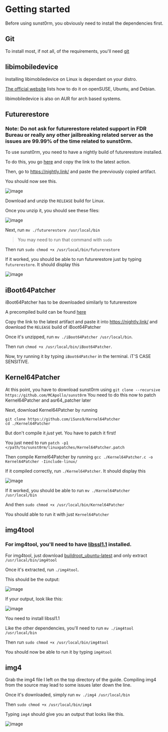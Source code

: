 # Getting started

Before using sunst0rm, you obviously need to install the dependencies first.

## Git
To install most, if not all, of the requirements, you'll need [git](https://git-scm.com/download/linux)

## libimobiledevice
Installing libimobiledevice on Linux is dependant on your distro. 

[The official website](libimobiledevice.org) lists how to do it on openSUSE, Ubuntu, and Debian. 

libimobiledevice is also on AUR for arch based systems.

## Futurerestore

### Note: Do not ask for futurerestore related support in FDR Bureau or really any other jailbreaking related server as the issues are 99.99% of the time related to sunst0rm.

To use sunst0rm, you need to have a nightly build of futurerestore installed.

To do this, you go [here](https://github.com/futurerestore/futurerestore/actions) and copy the link to the latest action.

Then, go to https://nightly.link/ and paste the prevviously copied artifact.

You should now see this.

![image](https://user-images.githubusercontent.com/45905959/198892424-22035da2-35c5-40bb-88ab-2681f95bd8ac.png)

Download and unzip the `RELEASE` build for Linux. 

Once you unzip it, you should see these files:

![image](https://user-images.githubusercontent.com/45905959/198892732-26af33cf-d34b-4227-aef4-e91870062eb5.png)

Next, run `mv ./futurerestore /usr/local/bin` 

>You may need to run that command with `sudo`

Then run `sudo chmod +x /usr/local/bin/futurerestore`

If it worked, you should be able to run futurerestore just by typing `futurerestore`. It should display this

![image](https://user-images.githubusercontent.com/45905959/198892940-baf9a217-1c89-4723-b03d-23f7a30d18a7.png)

## iBoot64Patcher

iBoot64Patcher has to be downloaded similarly to futurerestore

A precompiled build can be found [here](https://github.com/Cryptiiiic/iBoot64Patcher/actions)

Copy the link to the latest artifact and paste it into https://nightly.link/ and download the `RELEASE` build of iBoot64Patcher

Once it's unzipped, run `mv ./iBoot64Patcher /usr/local/bin`.

Then run `chmod +x /usr/local/bin/iBoot64Patcher`.

Now, try running it by typing `iBoot64Patcher` in the terminal. iT'S CASE SENSITIVE.

## Kernel64Patcher
At this point, you have to download sunst0rm using `git clone --recursive https://github.com/MCApollo/sunst0rm` You need to do this now to patch Kernel64Patcher and asr64_patcher later

Next, download Kernel64Patcher by running 
```
git clone https://github.com/iSuns9/Kernel64Patcher
cd ./Kernel64Patcher
```

But don't compile it *just* yet. You have to patch it first! 

You just need to run `patch -p1 </path/to/sunst0rm/linuxpatches/Kernel64Patcher.patch`

Then compile Kernel64Patcher by running `gcc ./Kernel64Patcher.c -o Kernel64Patcher -Iinclude-linux/`

If it compiled correctly, run `./Kernel64Patcher`. It should display this 

![image](https://user-images.githubusercontent.com/45905959/198894457-70f9ab7b-c990-4f25-894e-a57a34ca9d29.png)

If it worked, you should be able to run `mv ./Kernel64Patcher /usr/local/bin`

And then `sudo chmod +x /usr/local/bin/Kernel64Patcher`

You should able to run it with just `Kernel64Patcher`

## img4tool 
### For img4tool, you'll need to have [libssl1.1](https://packages.ubuntu.com/focal/amd64/libssl1.1/download) installed.

For img4tool, just download [buildroot_ubuntu-latest](https://github.com/tihmstar/img4tool/releases/tag/197) and only extract `/usr/local/bin/img4tool`

Once it's extracted, run `./img4tool`. 

This should be the output:

![image](https://user-images.githubusercontent.com/45905959/198895446-74140d56-22ae-4154-90a3-07cfbabf5e73.png)

If your output, look like this: 

![image](https://user-images.githubusercontent.com/45905959/198895471-408dafa5-32ae-4ed9-b76f-f319361132cc.png)

You need to install libssl1.1

Like the other dependencies, you'll need to run `mv ./img4tool /usr/local/bin`

Then run `sudo chmod +x /usr/local/bin/img4tool`

You should now be able to run it by typing `img4tool`

## img4

Grab the img4 file I left on the top directory of the guide. Compiling img4 from the source may lead to some issues later down the line. 

Once it's downloaded, simply run `mv ./img4 /usr/local/bin`

Then `sudo chmod +x /usr/local/bin/img4`

Typing `img4` should give you an output that looks like this.

![image](https://user-images.githubusercontent.com/45905959/198896258-9a0c37b8-60c5-4fe6-89cf-c8b97594a0fb.png)

